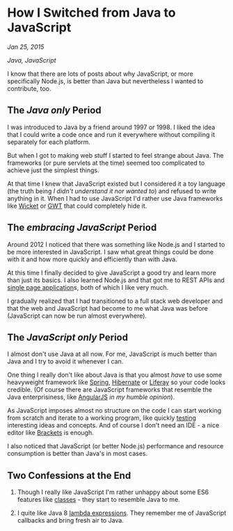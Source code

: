 # How I Switched from Java to JavaScript

*Jan 25, 2015*

*Java, JavaScript*

I know that there are lots of posts about why JavaScript, or more specifically
Node.js, is better than Java but nevertheless I wanted to contribute, too.

## The *Java only* Period

I was introduced to Java by a friend around 1997 or 1998. I liked the idea that
I could write a code once and run it everywhere without compiling it separately
for each platform.

But when I got to making web stuff I started to feel strange about Java. The
frameworks (or pure servlets at the time) seemed too complicated to achieve
just the simplest things.

At that time I knew that JavaScript existed but I considered it a toy language
(the truth being *I didn't understand it nor wanted to*) and refused to write
anything in it. When I had to use JavaScript I'd rather use Java frameworks like
[Wicket](https://wicket.apache.org/) or [GWT](http://www.gwtproject.org/)
that could completely hide it.

## The *embracing JavaScript* Period

Around 2012 I noticed that there was something like Node.js and I started to be
more interested in JavaScript. I saw what great things could be done with it
and how more quickly and efficiently than with Java.

At this time I finally decided to give JavaScript a good try and learn more than
just its basics. I also learned Node.js and that got me to REST APIs and
[single page application](http://en.wikipedia.org/wiki/Single-page_application)s,
both of which I like very much.

I gradually realized that I had transitioned to a full stack web developer and
that the web and JavaScript had become to me what Java was before (JavaScript
can now be run almost everywhere).

## The *JavaScript only* Period

I almost don't use Java at all now. For me, JavaScript is much better than Java
and I try to avoid it whenever I can.

One thing I really don't like about Java is that you almost *have* to use some
heavyweight framework like [Spring](http://spring.io/),
[Hibernate](http://hibernate.org/) or [Liferay](http://www.liferay.com/) so your
code looks credible. (Of course there are JavaScript frameworks that resemble
the Java enterprisiness, like [AngularJS](https://angularjs.org/) *in my humble
opinion*).

As JavaScript imposes almost no structure on the code I can start working from
scratch and iterate to a working program, like quickly
[testing](/building-an-event-store-in-node-js.html) interesting ideas and concepts.
And of course I don't need an IDE - a nice editor like
[Brackets](http://brackets.io/) is enough.

I also noticed that JavaScript (or better Node.js) performance and resource
consumption is better than Java's in most cases.

## Two Confessions at the End

1. Though I really like JavaScript I'm rather unhappy about some ES6 features
like [classes](https://github.com/lukehoban/es6features#classes) - they start to
resemble Java to me.

2. I quite like Java 8
[lambda expressions](http://docs.oracle.com/javase/tutorial/java/javaOO/lambdaexpressions.html).
They remember me of JavaScript callbacks and bring fresh air to Java.
